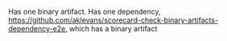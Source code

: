 Has one binary artifact.
Has one dependency, https://github.com/aklevans/scorecard-check-binary-artifacts-dependency-e2e, which has a binary artifact
